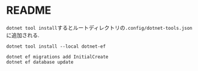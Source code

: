 # README

`dotnet tool install`するとルートディレクトリの`.config/dotnet-tools.json`に追加される.

```shell
dotnet tool install --local dotnet-ef
```

```shell
dotnet ef migrations add InitialCreate
dotnet ef database update
```
